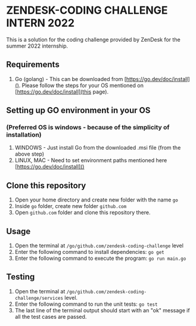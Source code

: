 
# ZENDESK-CODING CHALLENGE INTERN 2022

This is a solution for the coding challenge provided by ZenDesk for the summer 2022 internship.

## Requirements
1. Go (golang) - This can be downloaded from [https://go.dev/doc/install](). Please follow the steps for your OS mentioned on [https://go.dev/doc/install](this page). 

## Setting up GO environment in your OS
### (Preferred OS is windows - because of the simplicity of installation)
1. WINDOWS - Just install Go from the downloaded .msi file (from the above step)
2. LINUX, MAC - Need to set environment paths mentioned here [https://go.dev/doc/install]()

## Clone this repository
1. Open your home directory and create new folder with the name ```go```
2. Inside ```go``` folder, create new folder ```github.com```
3. Open ```github.com``` folder and clone this repository there.

## Usage
1. Open the terminal at ```/go/github.com/zendesk-coding-challenge``` level
2. Enter the following command to install dependencies: ```go get```
3. Enter the following command to execute the program: ```go run main.go```

## Testing
1. Open the terminal at ```/go/github.com/zendesk-coding-challenge/services``` level.
2. Enter the following command to run the unit tests: ```go test```
3. The last line of the terminal output should start with an "ok" message if all the test cases are passed.   